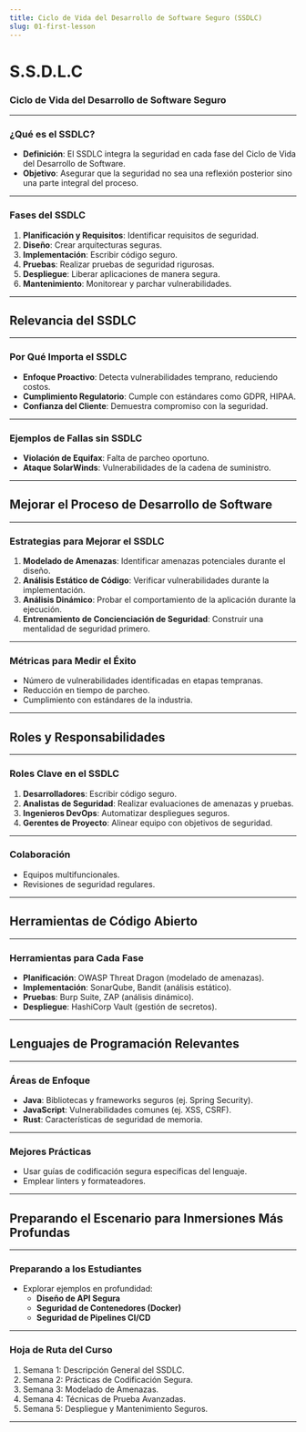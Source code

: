 ```yaml
---
title: Ciclo de Vida del Desarrollo de Software Seguro (SSDLC)
slug: 01-first-lesson
---
```


# S.S.D.L.C

### Ciclo de Vida del Desarrollo de Software Seguro

---

### ¿Qué es el SSDLC?

- **Definición**: El SSDLC integra la seguridad en cada fase del Ciclo de Vida del Desarrollo de Software.
- **Objetivo**: Asegurar que la seguridad no sea una reflexión posterior sino una parte integral del proceso.

---

### Fases del SSDLC

1. **Planificación y Requisitos**: Identificar requisitos de seguridad.
2. **Diseño**: Crear arquitecturas seguras.
3. **Implementación**: Escribir código seguro.
4. **Pruebas**: Realizar pruebas de seguridad rigurosas.
5. **Despliegue**: Liberar aplicaciones de manera segura.
6. **Mantenimiento**: Monitorear y parchar vulnerabilidades.

---

## Relevancia del SSDLC

---

### Por Qué Importa el SSDLC

- **Enfoque Proactivo**: Detecta vulnerabilidades temprano, reduciendo costos.
- **Cumplimiento Regulatorio**: Cumple con estándares como GDPR, HIPAA.
- **Confianza del Cliente**: Demuestra compromiso con la seguridad.

---

### Ejemplos de Fallas sin SSDLC

- **Violación de Equifax**: Falta de parcheo oportuno.
- **Ataque SolarWinds**: Vulnerabilidades de la cadena de suministro.

---

## Mejorar el Proceso de Desarrollo de Software

---

### Estrategias para Mejorar el SSDLC

1. **Modelado de Amenazas**: Identificar amenazas potenciales durante el diseño.
2. **Análisis Estático de Código**: Verificar vulnerabilidades durante la implementación.
3. **Análisis Dinámico**: Probar el comportamiento de la aplicación durante la ejecución.
4. **Entrenamiento de Concienciación de Seguridad**: Construir una mentalidad de seguridad primero.

---

### Métricas para Medir el Éxito

- Número de vulnerabilidades identificadas en etapas tempranas.
- Reducción en tiempo de parcheo.
- Cumplimiento con estándares de la industria.

---

## Roles y Responsabilidades

---

### Roles Clave en el SSDLC

1. **Desarrolladores**: Escribir código seguro.
2. **Analistas de Seguridad**: Realizar evaluaciones de amenazas y pruebas.
3. **Ingenieros DevOps**: Automatizar despliegues seguros.
4. **Gerentes de Proyecto**: Alinear equipo con objetivos de seguridad.

---

### Colaboración

- Equipos multifuncionales.
- Revisiones de seguridad regulares.

---

## Herramientas de Código Abierto

---

### Herramientas para Cada Fase

- **Planificación**: OWASP Threat Dragon (modelado de amenazas).
- **Implementación**: SonarQube, Bandit (análisis estático).
- **Pruebas**: Burp Suite, ZAP (análisis dinámico).
- **Despliegue**: HashiCorp Vault (gestión de secretos).

---

## Lenguajes de Programación Relevantes

---

### Áreas de Enfoque

- **Java**: Bibliotecas y frameworks seguros (ej. Spring Security).
- **JavaScript**: Vulnerabilidades comunes (ej. XSS, CSRF).
- **Rust**: Características de seguridad de memoria.

---

### Mejores Prácticas

- Usar guías de codificación segura específicas del lenguaje.
- Emplear linters y formateadores.

---

## Preparando el Escenario para Inmersiones Más Profundas

---

### Preparando a los Estudiantes

- Explorar ejemplos en profundidad:
  - **Diseño de API Segura**
  - **Seguridad de Contenedores (Docker)**
  - **Seguridad de Pipelines CI/CD**

---

### Hoja de Ruta del Curso

1. Semana 1: Descripción General del SSDLC.
2. Semana 2: Prácticas de Codificación Segura.
3. Semana 3: Modelado de Amenazas.
4. Semana 4: Técnicas de Prueba Avanzadas.
5. Semana 5: Despliegue y Mantenimiento Seguros.

--- 